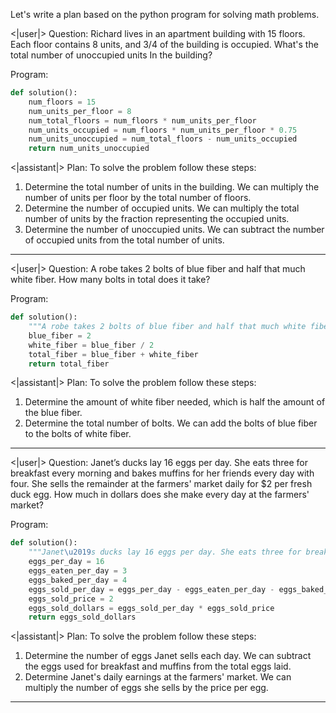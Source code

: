Let's write a plan based on the python program for solving math problems.

<|user|>
Question: 
Richard lives in an apartment building with 15 floors. Each floor contains 8 units, and 3/4 of the building is occupied. What's the total number of unoccupied units In the building?

Program:
```python
def solution():
    num_floors = 15
    num_units_per_floor = 8
    num_total_floors = num_floors * num_units_per_floor
    num_units_occupied = num_floors * num_units_per_floor * 0.75
    num_units_unoccupied = num_total_floors - num_units_occupied
    return num_units_unoccupied
```

<|assistant|>
Plan: To solve the problem follow these steps:
1. Determine the total number of units in the building. We can multiply the number of units per floor by the total number of floors.
2. Determine the number of occupied units. We can multiply the total number of units by the fraction representing the occupied units.
3. Determine the number of unoccupied units. We can subtract the number of occupied units from the total number of units.

---

<|user|>
Question: 
A robe takes 2 bolts of blue fiber and half that much white fiber.  How many bolts in total does it take?

Program:
```python
def solution():
    """A robe takes 2 bolts of blue fiber and half that much white fiber.  How many bolts in total does it take?"""
    blue_fiber = 2
    white_fiber = blue_fiber / 2
    total_fiber = blue_fiber + white_fiber
    return total_fiber
```

<|assistant|>
Plan: To solve the problem follow these steps:
1. Determine the amount of white fiber needed, which is half the amount of the blue fiber.
2. Determine the total number of bolts. We can add the bolts of blue fiber to the bolts of white fiber.

---

<|user|>
Question: 
Janet’s ducks lay 16 eggs per day. She eats three for breakfast every morning and bakes muffins for her friends every day with four. She sells the remainder at the farmers' market daily for $2 per fresh duck egg. How much in dollars does she make every day at the farmers' market?

Program:
```python
def solution():
    """Janet\u2019s ducks lay 16 eggs per day. She eats three for breakfast every morning and bakes muffins for her friends every day with four. She sells the remainder at the farmers' market daily for $2 per fresh duck egg. How much in dollars does she make every day at the farmers' market?"""
    eggs_per_day = 16
    eggs_eaten_per_day = 3
    eggs_baked_per_day = 4
    eggs_sold_per_day = eggs_per_day - eggs_eaten_per_day - eggs_baked_per_day
    eggs_sold_price = 2
    eggs_sold_dollars = eggs_sold_per_day * eggs_sold_price
    return eggs_sold_dollars
```

<|assistant|>
Plan: To solve the problem follow these steps:
1. Determine the number of eggs Janet sells each day. We can subtract the eggs used for breakfast and muffins from the total eggs laid.
2. Determine Janet's daily earnings at the farmers' market. We can multiply the number of eggs she sells by the price per egg.

---